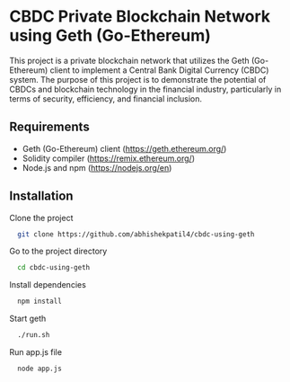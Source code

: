 # CBDC Private Blockchain Network using Geth (Go-Ethereum)

This project is a private blockchain network that utilizes the Geth (Go-Ethereum) client to implement a Central Bank Digital Currency (CBDC) system. The purpose of this project is to demonstrate the potential of CBDCs and blockchain technology in the financial industry, particularly in terms of security, efficiency, and financial inclusion.

## Requirements
* Geth (Go-Ethereum) client (https://geth.ethereum.org/)
* Solidity compiler (https://remix.ethereum.org/)
* Node.js and npm (https://nodejs.org/en)


## Installation

Clone the project

```bash
  git clone https://github.com/abhishekpatil4/cbdc-using-geth
```

Go to the project directory

```bash
  cd cbdc-using-geth
```
Install dependencies

```bash
  npm install 
```

Start geth

```bash
  ./run.sh
```
Run app.js file

```bash
  node app.js
```

